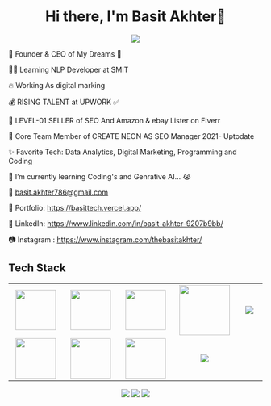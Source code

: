 <body>
  <div align="center">
    <h1> Hi there, I'm Basit Akhter👋<a href="https://basittech.vercel.app/"></h1>
  </div>
<p align="center">
<a href="https://github.com/Basitakhter"><img src="https://readme-typing-svg.herokuapp.com/?lines=NLP+and+Web+Developer;Mern+Stack+Developer&font=Roboto&size=26&duration=3500&pause=500&center=true&width=500&height=50&color=eab676"></a>
	
<!-- ## My WordPress Course 
- [Mubashar Nouman](https://www.youtube.com/channel/UC6lUUWMyuiibsJzV8BNdaEQ)
 -->

🤵 Founder & CEO of My Dreams 🤖
	
👨‍💻 Learning NLP Developer at SMIT

🔥 Working As digital marking  
	
💰 RISING TALENT at UPWORK ✅

💸 LEVEL-01 SELLER of SEO And Amazon & ebay Lister on Fiverr
	
📢 Core Team Member of CREATE NEON AS SEO Manager  2021- Uptodate

✨ Favorite Tech: Data Analytics, Digital Marketing, Programming and Coding

📓 I’m currently learning Coding's and Genrative AI... 😭

📧 basit.akhter786@gmail.com

🎨 Portfolio: https://basittech.vercel.app/

💼 LinkedIn: https://www.linkedin.com/in/basit-akhter-9207b9bb/

📷 Instagram : https://www.instagram.com/thebasitakhter/
 
<h2>Tech Stack</h2>

<table width="100">
<tr>
    <td align='center' width="200">
        <img src="https://www.svgrepo.com/show/353648/dialogflow.svg" width="80">
    </td>

  <td align='center' width="200">
        <img src="https://upload.wikimedia.org/wikipedia/commons/thumb/c/cb/Google_Assistant_logo.svg/1200px-Google_Assistant_logo.svg.png"  width="80">
    </td>
 <td align='center' width="200">
        <img src="https://github.com/abranhe/programming-languages-logos/blob/master/src/javascript/javascript.svg" width="80">
    </td>
 <td align='center' width="200">
        <img src="https://fiverr-res.cloudinary.com/npm-assets/layout-server/fiverr-og-logo.5fd6463.png" width="100">
    </td>
 <td align='center' width="200">
        <img src="https://www.vectorlogo.zone/logos/reactjs/reactjs-ar21.svg">
    </td>
 
</tr>
 
<tr>
    <td align='center'>
        <img src="https://upload.wikimedia.org/wikipedia/commons/thumb/3/38/HTML5_Badge.svg/600px-HTML5_Badge.svg.png"  width="80">
    </td>
    <td align='center'>
        <img src="https://upload.wikimedia.org/wikipedia/commons/thumb/4/4c/Typescript_logo_2020.svg/1200px-Typescript_logo_2020.svg.png" width="80">
    </td>
 <td align='center'>
        <img src="https://github.com/bestofjs/bestofjs-webui/blob/master/public/logos/vscode.svg" width="80">
    </td>
     <td align='center'>
        <img src="https://download.logo.wine/logo/Amazon_Alexa/Amazon_Alexa-Logo.wine.png">
    </td>
</tr>
 

    
</table>
</p>
<p align="center">
<a href="https://www.linkedin.com/in/hammad-nadeem-6673981b5/"><img src="https://img.shields.io/badge/-Hammad%20Sheikh-0077B5?style=flat&logo=Linkedin&logoColor=white"/></a>
<a href="mailto:hammadn788@gmail.com"><img src="https://img.shields.io/badge/-hammadn788@gmail.com-D14836?style=flat&logo=Gmail&logoColor=white"/></a>
<a href="https://www.instagram.com/hammad2980/"><img src="https://img.shields.io/badge/-@hammad2980-E4405F?style=flat&logo=Instagram&logoColor=white"/></a>
 </p>
 
<br>
